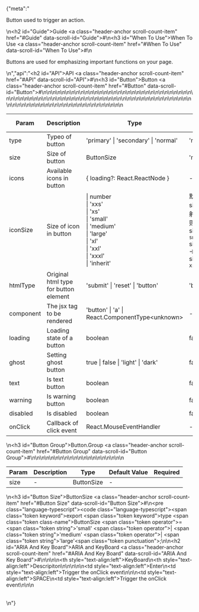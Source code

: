 {"meta":"<p>Button used to trigger an action.</p>\n<h2 id=\"Guide\">Guide <a class=\"header-anchor scroll-count-item\" href=\"#Guide\" data-scroll-id=\"Guide\">#</a></h2>\n<h3 id=\"When To Use\">When To Use <a class=\"header-anchor scroll-count-item\" href=\"#When To Use\" data-scroll-id=\"When To Use\">#</a></h3>\n<p>Buttons are used for emphasizing important functions on your page.</p>\n","api":"<h2 id=\"API\">API <a class=\"header-anchor scroll-count-item\" href=\"#API\" data-scroll-id=\"API\">#</a></h2>\n<h3 id=\"Button\">Button <a class=\"header-anchor scroll-count-item\" href=\"#Button\" data-scroll-id=\"Button\">#</a></h3>\n<table>\n<thead>\n<tr>\n<th>Param</th>\n<th>Description</th>\n<th>Type</th>\n<th>Default Value</th>\n<th>Required</th>\n</tr>\n</thead>\n<tbody>\n<tr>\n<td>type</td>\n<td>Typeo of button</td>\n<td>&apos;primary&apos; | &apos;secondary&apos; | &apos;normal&apos;</td>\n<td>&apos;normal&apos;</td>\n<td></td>\n</tr>\n<tr>\n<td>size</td>\n<td>Size of button</td>\n<td>ButtonSize</td>\n<td>&apos;medium&apos;</td>\n<td></td>\n</tr>\n<tr>\n<td>icons</td>\n<td>Available icons in button</td>\n<td>{ loading?: React.ReactNode }</td>\n<td>-</td>\n<td></td>\n</tr>\n<tr>\n<td>iconSize</td>\n<td>Size of icon in button</td>\n<td>| number<br> | &apos;xxs&apos;<br> | &apos;xs&apos;<br> | &apos;small&apos;<br> | &apos;medium&apos;<br> | &apos;large&apos;<br> | &apos;xl&apos;<br> | &apos;xxl&apos;<br> | &apos;xxxl&apos;<br> | &apos;inherit&apos;</td>\n<td>&#x9ED8;&#x8BA4;&#x6839;&#x636E; size &#x81EA;&#x52A8;&#x6620;&#x5C04;&#xFF0C;&#x6620;&#x5C04;&#x89C4;&#x5219;&#xFF1A;<br>size:large -&gt; <code>small</code><br>size:medium -&gt; <code>xs</code><br>size:small -&gt; <code>xs</code></td>\n<td></td>\n</tr>\n<tr>\n<td>htmlType</td>\n<td>Original html type for button element</td>\n<td>&apos;submit&apos; | &apos;reset&apos; | &apos;button&apos;</td>\n<td>&apos;button&apos;</td>\n<td></td>\n</tr>\n<tr>\n<td>component</td>\n<td>The jsx tag to be rendered</td>\n<td>&apos;button&apos; | &apos;a&apos; | React.ComponentType&lt;unknown&gt;</td>\n<td>-</td>\n<td></td>\n</tr>\n<tr>\n<td>loading</td>\n<td>Loading state of a button</td>\n<td>boolean</td>\n<td>false</td>\n<td></td>\n</tr>\n<tr>\n<td>ghost</td>\n<td>Setting ghost button</td>\n<td>true | false | &apos;light&apos; | &apos;dark&apos;</td>\n<td>false</td>\n<td></td>\n</tr>\n<tr>\n<td>text</td>\n<td>Is text button</td>\n<td>boolean</td>\n<td>false</td>\n<td></td>\n</tr>\n<tr>\n<td>warning</td>\n<td>Is warning button</td>\n<td>boolean</td>\n<td>false</td>\n<td></td>\n</tr>\n<tr>\n<td>disabled</td>\n<td>Is disabled</td>\n<td>boolean</td>\n<td>false</td>\n<td></td>\n</tr>\n<tr>\n<td>onClick</td>\n<td>Callback of click event</td>\n<td>React.MouseEventHandler</td>\n<td>-</td>\n<td></td>\n</tr>\n</tbody>\n</table>\n<h3 id=\"Button Group\">Button.Group <a class=\"header-anchor scroll-count-item\" href=\"#Button Group\" data-scroll-id=\"Button Group\">#</a></h3>\n<table>\n<thead>\n<tr>\n<th>Param</th>\n<th>Description</th>\n<th>Type</th>\n<th>Default Value</th>\n<th>Required</th>\n</tr>\n</thead>\n<tbody>\n<tr>\n<td>size</td>\n<td>-</td>\n<td>ButtonSize</td>\n<td>-</td>\n<td></td>\n</tr>\n</tbody>\n</table>\n<h3 id=\"Button Size\">ButtonSize <a class=\"header-anchor scroll-count-item\" href=\"#Button Size\" data-scroll-id=\"Button Size\">#</a></h3>\n<pre class=\"language-typescript\"><code class=\"language-typescript\"><span class=\"token keyword\">export</span> <span class=\"token keyword\">type</span> <span class=\"token class-name\">ButtonSize</span> <span class=\"token operator\">=</span> <span class=\"token string\">&apos;small&apos;</span> <span class=\"token operator\">|</span> <span class=\"token string\">&apos;medium&apos;</span> <span class=\"token operator\">|</span> <span class=\"token string\">&apos;large&apos;</span><span class=\"token punctuation\">;</span>\n</code></pre>\n<h2 id=\"ARIA And Key Board\">ARIA and KeyBoard <a class=\"header-anchor scroll-count-item\" href=\"#ARIA And Key Board\" data-scroll-id=\"ARIA And Key Board\">#</a></h2>\n<table>\n<thead>\n<tr>\n<th style=\"text-align:left\">KeyBoard</th>\n<th style=\"text-align:left\">Descripiton</th>\n</tr>\n</thead>\n<tbody>\n<tr>\n<td style=\"text-align:left\">Enter</td>\n<td style=\"text-align:left\">Trigger the onClick event</td>\n</tr>\n<tr>\n<td style=\"text-align:left\">SPACE</td>\n<td style=\"text-align:left\">Trigger the onClick event</td>\n</tr>\n</tbody>\n</table>\n"}